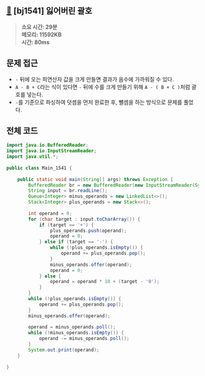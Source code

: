 ## [👀](https://www.acmicpc.net/problem/1541) [bj1541] 잃어버린 괄호

> **소요 시간: 29분<br>
> 메모리: 11592KB<br>
> 시간: 80ms**
## 문제 접근
- `-` 뒤에 오는 피연산자 값을 크게 만들면 결과가 음수에 가까워질 수 있다.
- `A - B + C`라는 식이 있다면 `-` 뒤에 수를 크게 만들기 위해 `A - ( B + C )`처럼 괄호를 넣는다.
- `-`를 기준으로 파싱하여 덧셈을 먼저 완료한 후, 뺄셈을 하는 방식으로 문제를 풀었다.
## 전체 코드
```java
import java.io.BufferedReader;  
import java.io.InputStreamReader;  
import java.util.*;  
  
public class Main_1541 {  
  
    public static void main(String[] args) throws Exception {  
        BufferedReader br = new BufferedReader(new InputStreamReader(System.in));  
        String input = br.readLine();  
        Queue<Integer> minus_operands = new LinkedList<>();  
        Stack<Integer> plus_operands = new Stack<>();  
  
        int operand = 0;  
        for (char target : input.toCharArray()) {  
            if (target == '+') {  
                plus_operands.push(operand);  
                operand = 0;  
            } else if (target == '-') {  
                while (!plus_operands.isEmpty()) {  
                    operand += plus_operands.pop();  
                }  
                minus_operands.offer(operand);  
                operand = 0;  
            } else {  
                operand = operand * 10 + (target - '0');  
            }  
        }  
        while (!plus_operands.isEmpty()) {  
            operand += plus_operands.pop();  
        }  
        minus_operands.offer(operand);  
  
        operand = minus_operands.poll();  
        while (!minus_operands.isEmpty()) {  
            operand -= minus_operands.poll();  
        }  
        System.out.print(operand);  
    }  
  
}
```
